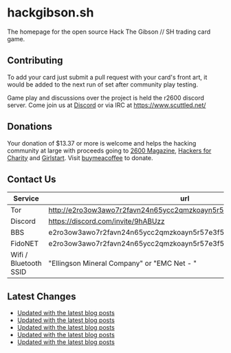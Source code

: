 # hackgibson.sh
The homepage for the open source Hack The Gibson // SH trading card game.


## Contributing

To add your card just submit a pull request with your card's front art, it would be added to the next run of set after community play testing.

Game play and discussions over the project is held the r2600 discord server. Come join us at [Discord](https://discord.com/invite/9hABUzz) or via IRC at https://www.scuttled.net/


## Donations

Your donation of $13.37 or more is welcome and helps the hacking community at large with proceeds going to [2600 Magazine](https://2600.com/), [Hackers for Charity](https://hackersforcharity.org) and [Girlstart](https://girlstart.org).  Visit [buymeacoffee](https://www.buymeacoffee.com/hackgibson.sh) to donate.


## Contact Us

Service | url
-|-
Tor | http://e2ro3ow3awo7r2favn24n65ycc2qmzkoayn5r57e3f56nvjwdcgg32ad.onion
Discord | https://discord.com/invite/9hABUzz
BBS | e2ro3ow3awo7r2favn24n65ycc2qmzkoayn5r57e3f56nvjwdcgg32ad.onion:23
FidoNET | e2ro3ow3awo7r2favn24n65ycc2qmzkoayn5r57e3f56nvjwdcgg32ad.onion:24554
Wifi / Bluetooth SSID | "Ellingson Mineral Company" or "EMC Net - <fidonet address>"

## Latest Changes
<!-- BLOG-POST-LIST:START -->
- [Updated with the latest blog posts](https://github.com/DFW2600/hackgibson.sh/commit/fc12d1fd8a97df33b0f40e628538c3fd352244a0)
- [Updated with the latest blog posts](https://github.com/DFW2600/hackgibson.sh/commit/6c48b536924b16f6f13cd4fb392269c861ecea16)
- [Updated with the latest blog posts](https://github.com/DFW2600/hackgibson.sh/commit/fda920de958e4112d2bd32535ee20d0f6dbc9bf3)
- [Updated with the latest blog posts](https://github.com/DFW2600/hackgibson.sh/commit/c8624ea97ff80e22c7139e7c8d85625f13ea4142)
- [Updated with the latest blog posts](https://github.com/DFW2600/hackgibson.sh/commit/1fa79895a4a41295e1deb9008f5c2d89397a8190)
<!-- BLOG-POST-LIST:END -->
